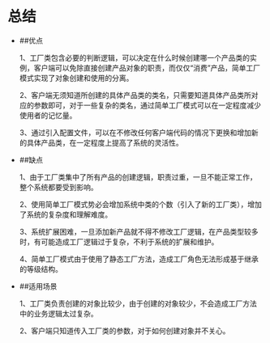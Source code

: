 # 总结

* ##优点

    1、工厂类包含必要的判断逻辑，可以决定在什么时候创建哪一个产品类的实例，客户端可以免除直接创建产品对象的职责，而仅仅“消费”产品，简单工厂模式实现了对象创建和使用的分离。

    2、客户端无须知道所创建的具体产品类的类名，只需要知道具体产品类所对应的参数即可，对于一些复杂的类名，通过简单工厂模式可以在一定程度减少使用者的记忆量。

    3、通过引入配置文件，可以在不修改任何客户端代码的情况下更换和增加新的具体产品类，在一定程度上提高了系统的灵活性。

* ##缺点

    1、由于工厂类集中了所有产品的创建逻辑，职责过重，一旦不能正常工作，整个系统都要受到影响。

    2、使用简单工厂模式势必会增加系统中类的个数（引入了新的工厂类），增加了系统的复杂度和理解难度。

    3、系统扩展困难，一旦添加新产品就不得不修改工厂逻辑，在产品类型较多时，有可能造成工厂逻辑过于复杂，不利于系统的扩展和维护。

    4、简单工厂模式由于使用了静态工厂方法，造成工厂角色无法形成基于继承的等级结构。

* ##适用场景

    1、工厂类负责创建的对象比较少，由于创建的对象较少，不会造成工厂方法中的业务逻辑太过复杂。
    
    2、客户端只知道传入工厂类的参数，对于如何创建对象并不关心。